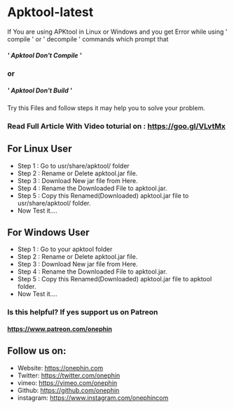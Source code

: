 # Apktool-latest
If You are using APKtool in Linux or Windows and you get Error while using ' compile ' or ' decompile ' commands which prompt that 
##### ' Apktool Don't Compile '  
### or
##### ' Apktool Don't Build '
Try this Files and follow steps it may help you to solve your problem.

### Read Full Article With Video toturial on : https://goo.gl/VLvtMx


## For Linux User
* Step 1 : Go to usr/share/apktool/ folder
* Step 2 : Rename or Delete apktool.jar file.
* Step 3 : Download New jar file from Here.
* Step 4 : Rename the Downloaded File to apktool.jar.
* Step 5 : Copy this Renamed(Downloaded) apktool.jar file to usr/share/apktool/ folder.
* Now Test it….


## For Windows User
* Step 1 : Go to your apktool folder
* Step 2 : Rename or Delete apktool.jar file.
* Step 3 : Download New jar file from Here.
* Step 4 : Rename the Downloaded File to apktool.jar.
* Step 5 : Copy this Renamed(Downloaded) apktool.jar file to apktool folder.
* Now Test it….


### Is this helpful? If yes support us on Patreon
#### https://www.patreon.com/onephin

## Follow us on:
* Website: https://onephin.com
* Twitter: https://twitter.com/onephin
* vimeo: https://vimeo.com/onephin
* Github: https://github.com/onephin
* instagram: https://www.instagram.com/onephincom
